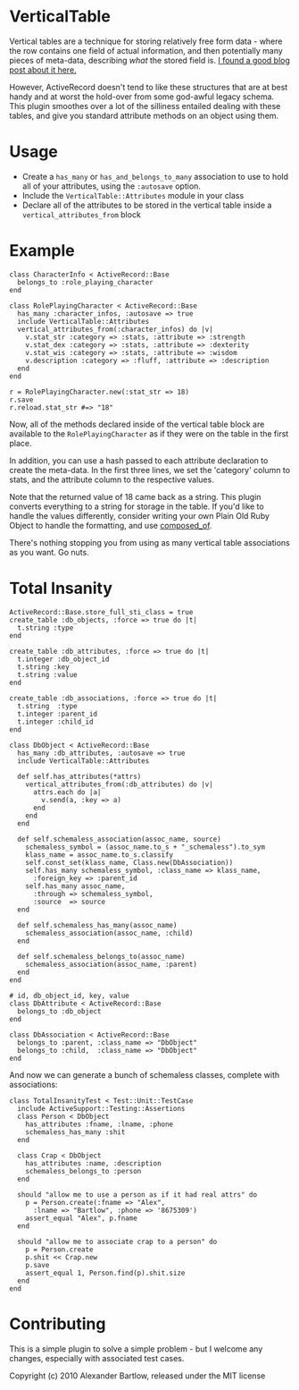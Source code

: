 VerticalTable
=============

Vertical tables are a technique for storing relatively free form data - where
the row contains one field of actual information, and then potentially many
pieces of meta-data, describing _what_ the stored field is. [I found a good blog post about it here.](http://weblogs.foxite.com/andykramek/archive/2009/05/03/8369.aspx)

However, ActiveRecord doesn't tend to like these structures that are at best handy and at worst the hold-over from some god-awful legacy schema. This plugin smoothes over a lot of the silliness entailed dealing with these tables, and give you standard attribute methods on an object using them.

Usage
=====

*  Create a `has_many` or `has_and_belongs_to_many` association to use to
hold all of your attributes, using the `:autosave` option.
*  Include the `VerticalTable::Attributes` module in your class
*  Declare all of the attributes to be stored in the vertical table inside a `vertical_attributes_from` block

Example
=======

    class CharacterInfo < ActiveRecord::Base
      belongs_to :role_playing_character
    end

    class RolePlayingCharacter < ActiveRecord::Base
      has_many :character_infos, :autosave => true
      include VerticalTable::Attributes
      vertical_attributes_from(:character_infos) do |v|
        v.stat_str :category => :stats, :attribute => :strength
        v.stat_dex :category => :stats, :attribute => :dexterity
        v.stat_wis :category => :stats, :attribute => :wisdom
        v.description :category => :fluff, :attribute => :description
      end
    end

    r = RolePlayingCharacter.new(:stat_str => 18)
    r.save
    r.reload.stat_str #=> "18"

Now, all of the methods declared inside of the vertical table block are
available to the `RolePlayingCharacter` as if they were on the table in the
first place.

In addition, you can use a hash passed to each attribute declaration to create
the meta-data. In the first three lines, we set the 'category' column to
stats, and the attribute column to the respective values.

Note that the returned value of 18 came back as a string. This plugin converts
everything to a string for storage in the table. If you'd like to handle the
values differently, consider writing your own Plain Old Ruby Object to handle
the formatting, and use
[composed_of](http://api.rubyonrails.org/classes/ActiveRecord/Aggregations/ClassMethods.html#M002198).

There's nothing stopping you from using as many vertical table associations as
you want. Go nuts.

Total Insanity
==============


    ActiveRecord::Base.store_full_sti_class = true
    create_table :db_objects, :force => true do |t|
      t.string :type
    end

    create_table :db_attributes, :force => true do |t|
      t.integer :db_object_id
      t.string :key
      t.string :value
    end

    create_table :db_associations, :force => true do |t|
      t.string  :type
      t.integer :parent_id
      t.integer :child_id
    end
    
    class DbObject < ActiveRecord::Base
      has_many :db_attributes, :autosave => true
      include VerticalTable::Attributes

      def self.has_attributes(*attrs)
        vertical_attributes_from(:db_attributes) do |v|
          attrs.each do |a|
            v.send(a, :key => a)
          end
        end
      end

      def self.schemaless_association(assoc_name, source)
        schemaless_symbol = (assoc_name.to_s + "_schemaless").to_sym
        klass_name = assoc_name.to_s.classify
        self.const_set(klass_name, Class.new(DbAssociation))
        self.has_many schemaless_symbol, :class_name => klass_name, 
          :foreign_key => :parent_id
        self.has_many assoc_name,
          :through => schemaless_symbol,
          :source  => source
      end

      def self.schemaless_has_many(assoc_name)
        schemaless_association(assoc_name, :child)
      end

      def self.schemaless_belongs_to(assoc_name)
        schemaless_association(assoc_name, :parent)
      end
    end

    # id, db_object_id, key, value
    class DbAttribute < ActiveRecord::Base
      belongs_to :db_object
    end

    class DbAssociation < ActiveRecord::Base
      belongs_to :parent, :class_name => "DbObject"
      belongs_to :child,  :class_name => "DbObject"
    end
    
And now we can generate a bunch of schemaless classes, complete with associations:

    class TotalInsanityTest < Test::Unit::TestCase
      include ActiveSupport::Testing::Assertions
      class Person < DbObject
        has_attributes :fname, :lname, :phone
        schemaless_has_many :shit
      end
  
      class Crap < DbObject
        has_attributes :name, :description
        schemaless_belongs_to :person
      end
  
      should "allow me to use a person as if it had real attrs" do
        p = Person.create(:fname => "Alex", 
          :lname => "Bartlow", :phone => '8675309')
        assert_equal "Alex", p.fname
      end
  
      should "allow me to associate crap to a person" do 
        p = Person.create
        p.shit << Crap.new
        p.save
        assert_equal 1, Person.find(p).shit.size
      end
    end

Contributing
============

This is a simple plugin to solve a simple problem - but I welcome any changes, especially with associated test cases.

Copyright (c) 2010 Alexander Bartlow, released under the MIT license
